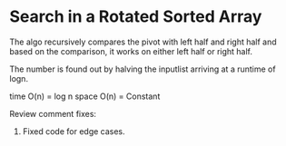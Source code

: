 # Search in a Rotated Sorted Array
The algo recursively compares the pivot with left half and right half and based on the comparison, it works on either left half or right half. 

The number is found out by halving the inputlist arriving at a runtime of logn. 

time O(n) = log n
space O(n) = Constant

Review comment fixes:
1. Fixed code for edge cases.